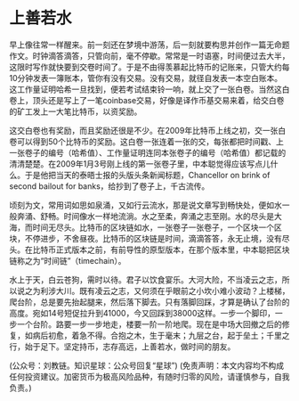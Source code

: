 # 上善若水

早上像往常一样醒来。前一刻还在梦境中游荡，后一刻就要构思并创作一篇无命题作文。时钟滴答滴答，只管向前，毫不停歇。常常是一时语塞，时间便过去大半，这限时写作就快要到交卷时间了。于是不由得羡慕起比特币的记账来，只管大约每10分钟发表一簿账本，管你有没有交易。没有交易，就径自发表一本空白账本。这工作量证明哈希一旦找到，便若考试结束铃一响，就上交了一张白卷。当然这白卷上，顶头还是写上了一笔coinbase交易，好像是译作币基交易来着，给交白卷的矿工发上一大笔比特币，以资奖励。

这交白卷也有奖励，而且奖励还很是不少。在2009年比特币上线之初，交一张白卷可以得到50个比特币的奖励。这白卷一张连着一张的交，每张都把时间戳、上一张卷子的编号（哈希值）、工作量证明连同本张卷子的编号（哈希值）都记载的清清楚楚。在2009年1月3号刚上线的第一张卷子里，中本聪觉得应该写点儿什么。于是他把当天的泰晤士报的头版头条新闻标题，Chancellor on brink of second bailout for banks，给抄到了卷子上，千古流传。

顷刻为文，常用词如思如泉涌，又如行云流水，那是说文章写到畅快处，便如水一般奔涌、舒畅。时间像水一样地流淌。水之至柔，奔涌之志至刚。水的尽头是大海，而时间无尽头。比特币的区块链如水，一张卷子一张卷子，一个区块一个区块，不停进步，不舍昼夜。比特币的区块链是时间，滴滴答答，永无止境，没有尽头。在比特币正式版本之前，有前导性的原型版本，在那个版本里，中本聪把区块链称之为“时间链”（timechain）。

水上于天，白云苍狗，需时以待。君子以饮食宴乐。大河大险，不当凌云之志，所以说之为利涉大川。既有凌云之志，又何须在乎眼前之小坎小难小波动？上楼梯，爬台阶，总是要先抬起腿来，然后落下脚去。只有落脚回踩，才算是确认了台阶的高度。宛如14号短促拉升到41000，今又回踩到38000这样。一步一个脚印，一步一个台阶。路要一步一步地走，楼要一阶一阶地爬。现在是中场大回撤之后的修复，如病后初愈，着急不得。合抱之木，生于毫末；九层之台，起于垒土；千里之行，始于足下。坚定持币，志存高远，上善若水，做时间的朋友。

\(公众号：刘教链。知识星球：公众号回复“星球”\)  \(免责声明：本文内容均不构成任何投资建议。加密货币为极高风险品种，有随时归零的风险，请谨慎参与，自我负责。\)

